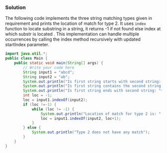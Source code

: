 ### Solution
The following code implements the three string matching types given in requirement and prints the location of match for type 2. It uses `index` function to locate substring in a string, it returns -1 if not found else index at which substr is located . This implementation can handle multiple occurrences by calling the index method recursively with updated startIndex parameter.
```java
import java.util.*;
public class Main {
    public static void main(String[] args) {
        // Write your code here
        String input1 = "abcd";
        String input2 = "ab";
        System.out.println("Is first string starts with second string: "+input1.startsWith(input2));
        System.out.println("Is first string contains the second string at any location: "+input1.contains(input2));
        System.out.println("Is first string ends with second string: "+input1.endsWith(input2));
        int loc = -1;
        loc = input1.indexOf(input2);
        if (loc !=-1) {
            while (loc != -1) {
                System.out.println("Location of match for type 2 is: " + loc);
                loc = input1.indexOf(input2, loc+1);
            }
        } else {
            System.out.println("Type 2 does not have any match");
        }
    }
}
```
